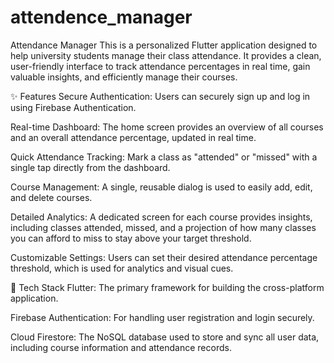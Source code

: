 # attendence_manager

Attendance Manager
This is a personalized Flutter application designed to help university students manage their class attendance. It provides a clean, user-friendly interface to track attendance percentages in real time, gain valuable insights, and efficiently manage their courses.

✨ Features
Secure Authentication: Users can securely sign up and log in using Firebase Authentication.

Real-time Dashboard: The home screen provides an overview of all courses and an overall attendance percentage, updated in real time.

Quick Attendance Tracking: Mark a class as "attended" or "missed" with a single tap directly from the dashboard.

Course Management: A single, reusable dialog is used to easily add, edit, and delete courses.

Detailed Analytics: A dedicated screen for each course provides insights, including classes attended, missed, and a projection of how many classes you can afford to miss to stay above your target threshold.

Customizable Settings: Users can set their desired attendance percentage threshold, which is used for analytics and visual cues.

🚀 Tech Stack
Flutter: The primary framework for building the cross-platform application.

Firebase Authentication: For handling user registration and login securely.

Cloud Firestore: The NoSQL database used to store and sync all user data, including course information and attendance records.
